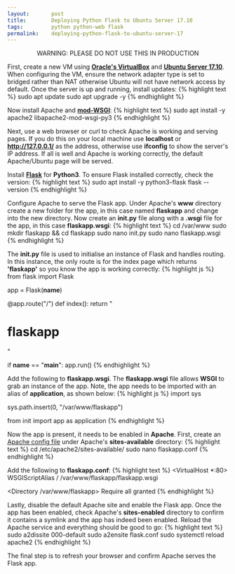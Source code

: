 ```yaml
---
layout:       post
title:        Deploying Python Flask to Ubuntu Server 17.10
tags:         python python-web flask 
permalink:    deploying-python-flask-to-ubuntu-server-17
---
```


<p align="center" class="warn">WARNING: PLEASE DO NOT USE THIS IN PRODUCTION</p>

First, create a new VM using [**Oracle's VirtualBox**](https://www.virtualbox.org/wiki/downloads) and [**Ubuntu Server 17.10**](https://www.ubuntu.com/download/server). When configuring the VM, ensure the network adapter type is set to bridged rather than NAT otherwise Ubuntu will not have network access by default. Once the server is up and running, install updates:
{% highlight text %}
sudo apt update
sudo apt upgrade -y
{% endhighlight %}

Now install Apache and [**mod-WSGI**](https://en.wikipedia.org/wiki/mod_wsgi):
{% highlight text %}
sudo apt install -y apache2 libapache2-mod-wsgi-py3
{% endhighlight %}

Next, use a web browser or curl to check Apache is working and serving pages. If you do this on your local machine use **localhost** or **http://127.0.0.1/** as the address, otherwise use **ifconfig** to show the server's IP address. If all is well and Apache is working correctly, the default Apache/Ubuntu page will be served.

Install [**Flask**](http://flask.pocoo.org) for **Python3**. To ensure Flask installed correctly, check the version:
{% highlight text %}
sudo apt install -y python3-flask
flask --version
{% endhighlight %}

Configure Apache to serve the Flask app. Under Apache's **www** directory create a new folder for the app, in this case named **flaskapp** and change into the new directory. Now create an **init.py** file along with a **.wsgi** file for the app, in this case **flaskapp.wsgi**: 
{% highlight text %}
cd /var/www
sudo mkdir flaskapp && cd flaskapp
sudo nano init.py
sudo nano flaskapp.wsgi
{% endhighlight %}

The **init.py** file is used to initialise an instance of Flask and handles routing. In this instance, the only route is for the index page which returns **'flaskapp'** so you know the app is working correctly:
{% highlight js %}
from flask import Flask

app = Flask(__name__)

@app.route("/")
def index():
  return "<h1>flaskapp</h1>"

if __name__ == "__main__":
  app.run()
{% endhighlight %}

Add the following to **flaskapp.wsgi**. The **flaskapp.wsgi** file allows **WSGI** to grab an instance of the app. Note, the app needs to be imported with an alias of **application**, as shown below:
{% highlight js %}
import sys

sys.path.insert(0, "/var/www/flaskapp")

from init import app as application
{% endhighlight %}

Now the app is present, it needs to be enabled in **Apache**. First, create an [Apache config file](https://apache.org/docs/2.4/vhosts/) under Apache's **sites-available** directory:
{% highlight text %}
cd /etc/apache2/sites-available/
sudo nano flaskapp.conf
{% endhighlight %}

Add the following to **flaskapp.conf**:
{% highlight text %}
<VirtualHost *:80>
  WSGIScriptAlias / /var/www/flaskapp/flaskapp.wsgi

  <Directory /var/www/flaskapp>
    Require all granted
  </Directory>
</VirtualHost>
{% endhighlight %}

Lastly, disable the default Apache site and enable the Flask app. Once the app has been enabled, check Apache's **sites-enabled** directory to confirm it contains a symlink and the app has indeed been enabled. Reload the Apache service and everything should be good to go:
{% highlight text %}
sudo a2dissite 000-default
sudo a2ensite flask.conf
sudo systemctl reload apache2
{% endhighlight %}

The final step is to refresh your browser and confirm Apache serves the Flask app.
